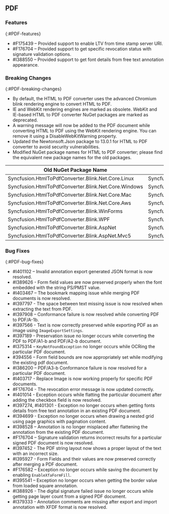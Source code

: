 ## PDF

### Features
{:#PDF-features}

* \#F175439 – Provided support to enable LTV from time stamp server URI.
* \#F176704 – Provided support to get specific revocation status with signature validation options.
* \#I388550 – Provided support to get font details from free text annotation appearance.

### Breaking Changes
{:#PDF-breaking-changes}

* By default, the HTML to PDF converter uses the advanced Chromium blink rendering engine to convert HTML to PDF.
* IE and WebKit rendering engines are marked as obsolete. WebKit and IE-based HTML to PDF converter NuGet packages are marked as deprecated.
* A warning message will now be added to the PDF document while converting HTML to PDF using the WebKit rendering engine. You can remove it using a DisableWebKitWarning property.
* Updated the Newtonsoft.Json package to 13.0.1 for HTML to PDF converter to avoid security vulnerabilities.
* Modified NuGet package names for HTML to PDF converter; please find the equivalent new package names for the old packages.

<table>
<tr>
<thead>
<th>Old NuGet Package Name</th>	
<th>New NuGet Package Name</th>
</thead>
</tr>
<tr>
<td>Syncfusion.HtmlToPdfConverter.Blink.Net.Core.Linux</td>
<td>Syncfusion.HtmlToPdfConverter.Net.Linux</td>
</tr>
<tr>
<td>Syncfusion.HtmlToPdfConverter.Blink.Net.Core.Windows</td>
<td>Syncfusion.HtmlToPdfConverter.Net.Windows</td>
</tr>
<tr>
<td>Syncfusion.HtmlToPdfConverter.Blink.Net.Core.Mac</td>
<td>Syncfusion.HtmlToPdfConverter.Net.Mac</td>
</tr>
<tr>
<td>Syncfusion.HtmlToPdfConverter.Blink.Net.Core.Aws</td>	
<td>Syncfusion.HtmlToPdfConverter.Net.Aws</td>
</tr>
<tr>
<td>Syncfusion.HtmlToPdfConverter.Blink.WinForms</td>
<td>Syncfusion.HtmlToPdfConverter.WinForms</td>
</tr>
<tr>
<td>Syncfusion.HtmlToPdfConverter.Blink.WPF</td>
<td>Syncfusion.HtmlToPdfConverter.WPF</td>
</tr>
<tr>
<td>Syncfusion.HtmlToPdfConverter.Blink.AspNet</td>	
<td>Syncfusion.HtmlToPdfConverter.AspNet</td>
</tr>
<tr>
<td>Syncfusion.HtmlToPdfConverter.Blink.AspNet.Mvc5</td>
<td>Syncfusion.HtmlToPdfConverter.AspNet.Mvc5</td>
</tr>
</table>

### Bug Fixes
{:#PDF-bug-fixes}

* \#I401102 – Invalid annotation export generated JSON format is now resolved.
* \#I389626 - Form field values are now preserved properly when the font embedded with the string PS/PMST value.
* \#I403467 – The bookmark mapping issue while merging PDF documents is now resolved.
* \#I397797 - The space between text missing issue is now resolved when extracting the text from PDF.
* \#I397908 – Conformance failure is now resolved while converting PDF to PDF/A-1b.
* \#I397566 - Text is now correctly preserved while exporting PDF as an image using `ImageExportSettings`.
* \#I397189 - Preservation issue no longer occurs while converting the PDF to PDF/A1-b and PDF/A2-b document.
* \#I375314 – `KeyNotFoundException` no longer occurs while OCRing the particular PDF document.
* \#394556 – Form field bounds are now appropriately set while modifying the existing pdf document.
* \#I386200 – PDF/A3-b Conformance failure is now resolved for a particular PDF document.
* \#I403717 - Replace Image is now working properly for specific PDF documents.
* \#F176704 - The revocation error message is now updated correctly.
* \#I401014 - Exception occurs while flatting the particular document after adding the checkbox field is now resolved.
* \#I397274, #I401301 - Exception no longer occurs when getting fonts details from free text annotation in an existing PDF document.
* \#I394699 - Exception no longer occurs when drawing a nested grid using page graphics with pagination content.
* \#I398528 – Annotation is no longer misplaced after flattening the annotation from the existing PDF document.
* \#F176704 – Signature validation returns incorrect results for a particular signed PDF document is now resolved.
* \#I397452 - The PDF string layout now shows a proper layout of the text with an incorrect size.
* \#I395927 - Form Fields and their values are now preserved correctly after merging a PDF document.
* \#F176582 – Exception no longer occurs while saving the document by enabling `EnableXfaFormFill`.
* \#I395541 – Exception no longer occurs when getting the border value from loaded square annotation.
* \#I388926 - The digital signature failed issue no longer occurs while getting page layer count from a signed PDF document.
* \#I379333 - Annotation comments are missing after export and import annotation with XFDF format is now resolved.
